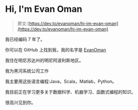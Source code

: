 # Hi, I'm Evan Oman

> 原文:[https://dev.to/evanoman/hi-im-evan-oman](https://dev.to/evanoman/hi-im-evan-oman)

我已经编码 7 年了。

你可以在 GitHub 上找到我，我的名字是 [EvanOman](https://github.com/EvanOman)

我住在明尼苏达州的明尼阿波利斯地区。

我为黑河系统公司工作

我主要用这些语言编程:Java，Scala，Matlab，Python。

我目前正在学习更多关于数据科学、机器学习、函数式编程的知识。

很高兴见到你。
